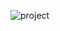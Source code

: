 ![project](https://user-images.githubusercontent.com/42955212/87897477-27ae0100-ca54-11ea-9863-da30e62f05b1.png)

